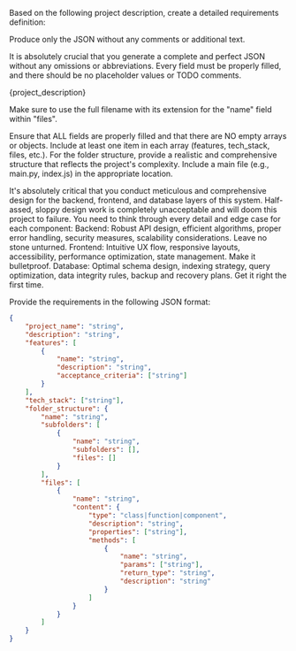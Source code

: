 Based on the following project description, create a detailed requirements definition:

Produce only the JSON without any comments or additional text.

It is absolutely crucial that you generate a complete and perfect JSON without any omissions or abbreviations. Every field must be properly filled, and there should be no placeholder values or TODO comments.

{project_description}

Make sure to use the full filename with its extension for the "name" field within "files".

Ensure that ALL fields are properly filled and that there are NO empty arrays or objects.
Include at least one item in each array (features, tech_stack, files, etc.).
For the folder structure, provide a realistic and comprehensive structure that reflects the project's complexity.
Include a main file (e.g., main.py, index.js) in the appropriate location.

It's absolutely critical that you conduct meticulous and comprehensive design for the backend, frontend, and database layers of this system. Half-assed, sloppy design work is completely unacceptable and will doom this project to failure.
You need to think through every detail and edge case for each component:
Backend: Robust API design, efficient algorithms, proper error handling, security measures, scalability considerations. Leave no stone unturned.
Frontend: Intuitive UX flow, responsive layouts, accessibility, performance optimization, state management. Make it bulletproof.
Database: Optimal schema design, indexing strategy, query optimization, data integrity rules, backup and recovery plans. Get it right the first time.

Provide the requirements in the following JSON format:
```json
{
    "project_name": "string",
    "description": "string",
    "features": [
        {
            "name": "string",
            "description": "string",
            "acceptance_criteria": ["string"]
        }
    ],
    "tech_stack": ["string"],
    "folder_structure": {
        "name": "string",
        "subfolders": [
            {
                "name": "string",
                "subfolders": [],
                "files": []
            }
        ],
        "files": [
            {
                "name": "string",
                "content": {
                    "type": "class|function|component",
                    "description": "string",
                    "properties": ["string"],
                    "methods": [
                        {
                            "name": "string",
                            "params": ["string"],
                            "return_type": "string",
                            "description": "string"
                        }
                    ]
                }
            }
        ]
    }
}
```
